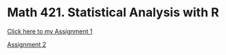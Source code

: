# Math 421. Statistical Analysis with R

[Click here to my Assignment 1](Assignment-1.html)

[Assignment 2](assignment2.html)
